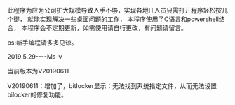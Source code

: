 此程序为应为公司扩大规模导致人手不够，实现各地IT人员只需打开程序轻松按几个键，
就能实现解决一些桌面问题的工作，
本程序使用了C语言和powershell结合，
本程序会不定期更新，如需使用请自行更改，有问题请留言。

ps:新手编程请多多见谅。

2019.5.29----Ms-v

当前版本为V20190611

V20190611：增加了，bitlocker显示：无法找到系统指定文件，从而无法设置bilocker的修复功能。
